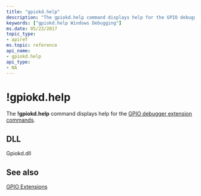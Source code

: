 ```yaml
---
title: "gpiokd.help"
description: "The gpiokd.help command displays help for the GPIO debugger extension commands."
keywords: ["gpiokd.help Windows Debugging"]
ms.date: 05/23/2017
topic_type:
- apiref
ms.topic: reference
api_name:
- gpiokd.help
api_type:
- NA
---
```


# !gpiokd.help


The **!gpiokd.help** command displays help for the [GPIO debugger extension commands](gpio-extensions.md).

## <span id="DLL"></span><span id="dll"></span>DLL


Gpiokd.dll

## See also


[GPIO Extensions](gpio-extensions.md)

 

 







